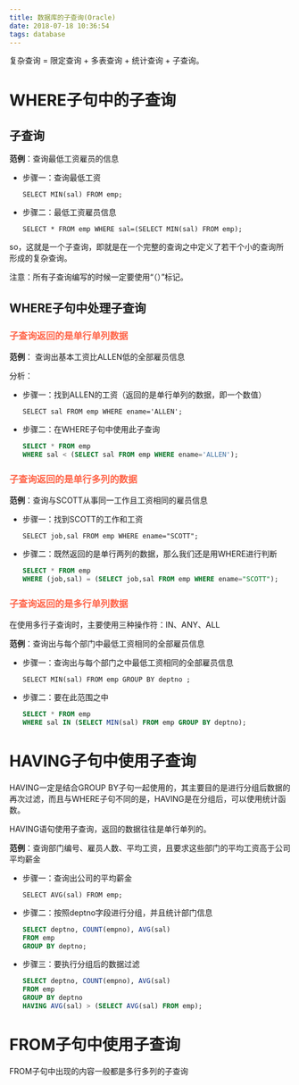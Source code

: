 ```yaml
---
title: 数据库的子查询(Oracle)
date: 2018-07-18 10:36:54
tags: database
---
```


复杂查询 = 限定查询 + 多表查询 + 统计查询 + 子查询。

# WHERE子句中的子查询

## 子查询

**范例**：查询最低工资雇员的信息

* 步骤一：查询最低工资

  `SELECT MIN(sal) FROM emp;`

* 步骤二：最低工资雇员信息

  `SELECT * FROM emp WHERE sal=(SELECT MIN(sal) FROM emp);`

so，这就是一个子查询，即就是在一个完整的查询之中定义了若干个小的查询所形成的复杂查询。

注意：所有子查询编写的时候一定要使用“（）”标记。

## WHERE子句中处理子查询

### <font color=tomato>子查询返回的是单行单列数据</font>
 
**范例**： 查询出基本工资比ALLEN低的全部雇员信息

分析：

* 步骤一：找到ALLEN的工资（返回的是单行单列的数据，即一个数值）

  `SELECT sal FROM emp WHERE ename='ALLEN';`

* 步骤二：在WHERE子句中使用此子查询

  ```sql
  SELECT * FROM emp
  WHERE sal < (SELECT sal FROM emp WHERE ename='ALLEN');
  ```


### <font color=tomato>子查询返回的是单行多列的数据</font>

**范例**：查询与SCOTT从事同一工作且工资相同的雇员信息

* 步骤一：找到SCOTT的工作和工资

  `SELECT job,sal FROM emp WHERE ename="SCOTT";`
  
* 步骤二：既然返回的是单行两列的数据，那么我们还是用WHERE进行判断

  ```sql
  SELECT * FROM emp
  WHERE (job,sal) = (SELECT job,sal FROM emp WHERE ename="SCOTT");
  ``` 

### <font color=tomato>子查询返回的是多行单列数据</font>  

在使用多行子查询时，主要使用三种操作符：IN、ANY、ALL


**范例**：查询出与每个部门中最低工资相同的全部雇员信息

* 步骤一：查询出与每个部门之中最低工资相同的全部雇员信息

  `SELECT MIN(sal) FROM emp GROUP BY deptno ;`
  
* 步骤二：要在此范围之中

  ```sql
  SELECT * FROM emp
  WHERE sal IN (SELECT MIN(sal) FROM emp GROUP BY deptno);
  ``` 

# HAVING子句中使用子查询

HAVING一定是结合GROUP BY子句一起使用的，其主要目的是进行分组后数据的再次过滤，而且与WHERE子句不同的是，HAVING是在分组后，可以使用统计函数。

HAVING语句使用子查询，返回的数据往往是单行单列的。

**范例**：查询部门编号、雇员人数、平均工资，且要求这些部门的平均工资高于公司平均薪金

* 步骤一：查询出公司的平均薪金

  `SELECT AVG(sal) FROM emp;`
  
* 步骤二：按照deptno字段进行分组，并且统计部门信息

  ```sql
  SELECT deptno, COUNT(empno), AVG(sal)
  FROM emp
  GROUP BY deptno;
  ```
  
* 步骤三：要执行分组后的数据过滤

   ```sql
  SELECT deptno, COUNT(empno), AVG(sal)
  FROM emp
  GROUP BY deptno
  HAVING AVG(sal) > (SELECT AVG(sal) FROM emp);
  ```
  

# FROM子句中使用子查询

FROM子句中出现的内容一般都是多行多列的子查询